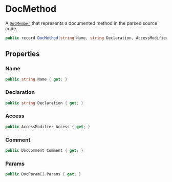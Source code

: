# DocMethod
A [`DocMember`](./DocMember.md) that represents a documented method in the parsed source code.

```cs
public record DocMethod(string Name, string Declaration, AccessModifier Access, DocComment Comment, DocParam[] Params) : DocMember(Name, Declaration, Access, Comment)
```

## Properties
### Name
```cs
public string Name { get; }
```

### Declaration
```cs
public string Declaration { get; }
```

### Access
```cs
public AccessModifier Access { get; }
```

### Comment
```cs
public DocComment Comment { get; }
```

### Params
```cs
public DocParam[] Params { get; }
```

